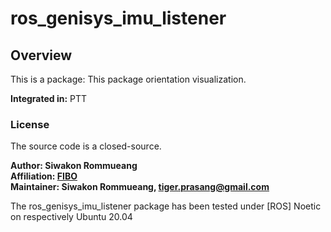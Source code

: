 # ros_genisys_imu_listener

## Overview

This is a package: This package orientation visualization.


**Integrated in:** PTT

### License

The source code is a closed-source.

**Author: Siwakon Rommueang<br />
Affiliation: [FIBO](https://fibo.kmutt.ac.th/fibo/)<br />
Maintainer: Siwakon Rommueang, tiger.prasang@gmail.com**

The ros_genisys_imu_listener package has been tested under [ROS] Noetic on respectively Ubuntu 20.04

